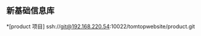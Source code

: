 新基础信息库
-----------------------
*[product 项目]
 ssh://git@192.168.220.54:10022/tomtopwebsite/product.git
